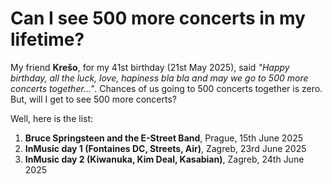 # Can I see 500 more concerts in my lifetime?

My friend **Krešo**, for my 41st birthday (21st May 2025), said _"Happy birthday, all the luck, love, hapiness bla bla and may we go to 500 more concerts together..."_. Chances of us going to 500 concerts together is zero. But, will I get to see 500 more concerts?

Well, here is the list:

1. **Bruce Springsteen and the E-Street Band**, Prague, 15th June 2025
2. **InMusic day 1 (Fontaines DC, Streets, Air)**, Zagreb, 23rd June 2025
3. **InMusic day 2 (Kiwanuka, Kim Deal, Kasabian)**, Zagreb, 24th June 2025

